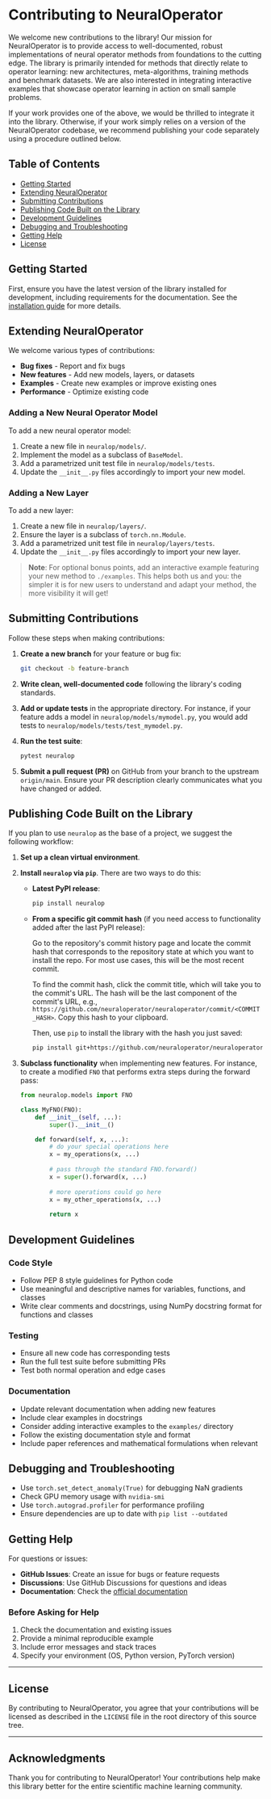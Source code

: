# Contributing to NeuralOperator

We welcome new contributions to the library! Our mission for NeuralOperator is to provide access to well-documented, robust implementations of neural operator methods from foundations to the cutting edge. The library is primarily intended for methods that directly relate to operator learning: new architectures, meta-algorithms, training methods and benchmark datasets. We are also interested in integrating interactive examples that showcase operator learning in action on small sample problems.

If your work provides one of the above, we would be thrilled to integrate it into the library. Otherwise, if your work simply relies on a version of the NeuralOperator codebase, we recommend publishing your code separately using a procedure outlined below.

## Table of Contents

- [Getting Started](#getting-started)
- [Extending NeuralOperator](#extending-neuraloperator)
- [Submitting Contributions](#submitting-contributions)
- [Publishing Code Built on the Library](#publishing-code-built-on-the-library)
- [Development Guidelines](#development-guidelines)
- [Debugging and Troubleshooting](#debugging-and-troubleshooting)
- [Getting Help](#getting-help)
- [License](#license)





## Getting Started

First, ensure you have the latest version of the library installed for development, including requirements for the documentation. See the [installation guide](https://neuraloperator.github.io/dev/install.html) for more details.


## Extending NeuralOperator

We welcome various types of contributions:

- **Bug fixes** - Report and fix bugs
- **New features** - Add new models, layers, or datasets
- **Examples** - Create new examples or improve existing ones
- **Performance** - Optimize existing code

### Adding a New Neural Operator Model

To add a new neural operator model:

1. Create a new file in `neuralop/models/`.
2. Implement the model as a subclass of `BaseModel`.
3. Add a parametrized unit test file in `neuralop/models/tests`.
4. Update the `__init__.py` files accordingly to import your new model.

### Adding a New Layer

To add a new layer:

1. Create a new file in `neuralop/layers/`.
2. Ensure the layer is a subclass of `torch.nn.Module`.
3. Add a parametrized unit test file in `neuralop/layers/tests`.
4. Update the `__init__.py` files accordingly to import your new layer.

> **Note**: For optional bonus points, add an interactive example featuring your new method to `./examples`. This helps both us and you: the simpler it is for new users to understand and adapt your method, the more visibility it will get!

## Submitting Contributions

Follow these steps when making contributions:

1. **Create a new branch** for your feature or bug fix:
   ```bash
   git checkout -b feature-branch
   ```

2. **Write clean, well-documented code** following the library's coding standards.

3. **Add or update tests** in the appropriate directory. For instance, if your feature adds a model in `neuralop/models/mymodel.py`, you would add tests to `neuralop/models/tests/test_mymodel.py`.

4. **Run the test suite**:
   ```bash
   pytest neuralop
   ```

5. **Submit a pull request (PR)** on GitHub from your branch to the upstream `origin/main`. Ensure your PR description clearly communicates what you have changed or added.

## Publishing Code Built on the Library

If you plan to use `neuralop` as the base of a project, we suggest the following workflow:

1. **Set up a clean virtual environment**.

2. **Install `neuralop` via `pip`**. There are two ways to do this:

   - **Latest PyPI release**:
     ```bash
     pip install neuralop
     ```

   - **From a specific git commit hash** (if you need access to functionality added after the last PyPI release):
     
     Go to the repository's commit history page and locate the commit hash that corresponds to the repository state at which you want to install the repo. For most use cases, this will be the most recent commit.
     
     To find the commit hash, click the commit title, which will take you to the commit's URL. The hash will be the last component of the commit's URL, e.g., `https://github.com/neuraloperator/neuraloperator/commit/<COMMIT_HASH>`. Copy this hash to your clipboard.
     
     Then, use `pip` to install the library with the hash you just saved:
     ```bash
     pip install git+https://github.com/neuraloperator/neuraloperator.git@<COMMIT_HASH>
     ```

3. **Subclass functionality** when implementing new features. For instance, to create a modified `FNO` that performs extra steps during the forward pass:

   ```python
   from neuralop.models import FNO

   class MyFNO(FNO):
       def __init__(self, ...):
           super().__init__()

       def forward(self, x, ...):
           # do your special operations here
           x = my_operations(x, ...)
           
           # pass through the standard FNO.forward()
           x = super().forward(x, ...)
           
           # more operations could go here
           x = my_other_operations(x, ...)
           
           return x
   ```

## Development Guidelines

### Code Style
- Follow PEP 8 style guidelines for Python code
- Use meaningful and descriptive names for variables, functions, and classes
- Write clear comments and docstrings, using NumPy docstring format for functions and classes

### Testing
- Ensure all new code has corresponding tests
- Run the full test suite before submitting PRs
- Test both normal operation and edge cases

### Documentation
- Update relevant documentation when adding new features
- Include clear examples in docstrings
- Consider adding interactive examples to the `examples/` directory
- Follow the existing documentation style and format
- Include paper references and mathematical formulations when relevant


## Debugging and Troubleshooting

- Use `torch.set_detect_anomaly(True)` for debugging NaN gradients
- Check GPU memory usage with `nvidia-smi`
- Use `torch.autograd.profiler` for performance profiling
- Ensure dependencies are up to date with `pip list --outdated`

## Getting Help

For questions or issues:
- **GitHub Issues**: Create an issue for bugs or feature requests
- **Discussions**: Use GitHub Discussions for questions and ideas
- **Documentation**: Check the [official documentation](https://neuraloperator.github.io/)

### Before Asking for Help
1. Check the documentation and existing issues
2. Provide a minimal reproducible example
3. Include error messages and stack traces
4. Specify your environment (OS, Python version, PyTorch version)

---

## License

By contributing to NeuralOperator, you agree that your contributions will be licensed as described in the `LICENSE` file in the root directory of this source tree.

---

## Acknowledgments

Thank you for contributing to NeuralOperator! Your contributions help make this library better for the entire scientific machine learning community.
